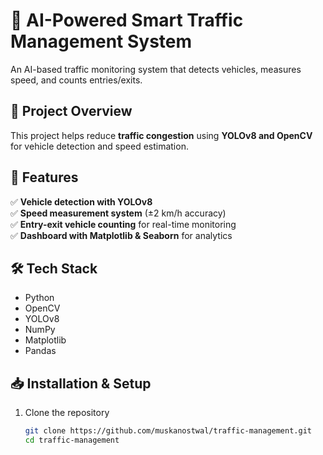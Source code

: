 # 🚦 AI-Powered Smart Traffic Management System  

An AI-based traffic monitoring system that detects vehicles, measures speed, and counts entries/exits.  

## 📌 Project Overview  
This project helps reduce **traffic congestion** using **YOLOv8 and OpenCV** for vehicle detection and speed estimation.  

## 🚀 Features  
✅ **Vehicle detection with YOLOv8**  
✅ **Speed measurement system** (±2 km/h accuracy)  
✅ **Entry-exit vehicle counting** for real-time monitoring  
✅ **Dashboard with Matplotlib & Seaborn** for analytics  

## 🛠️ Tech Stack  
- Python  
- OpenCV  
- YOLOv8  
- NumPy  
- Matplotlib  
- Pandas  

## 📥 Installation & Setup  
1. Clone the repository  
   ```bash
   git clone https://github.com/muskanostwal/traffic-management.git
   cd traffic-management
